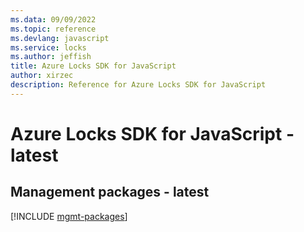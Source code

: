 ```yaml
---
ms.data: 09/09/2022
ms.topic: reference
ms.devlang: javascript
ms.service: locks
ms.author: jeffish
title: Azure Locks SDK for JavaScript
author: xirzec
description: Reference for Azure Locks SDK for JavaScript
---
```

# Azure Locks SDK for JavaScript - latest

## Management packages - latest
[!INCLUDE [mgmt-packages](locks-mgmt-index.md)]